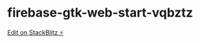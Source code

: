 # firebase-gtk-web-start-vqbztz

[Edit on StackBlitz ⚡️](https://stackblitz.com/edit/firebase-gtk-web-start-vqbztz)